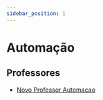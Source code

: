 ```yaml
---
sidebar_position: 1
---
```


# Automação

## Professores

- [Novo Professor Automacao](novo_professor_automacao)
